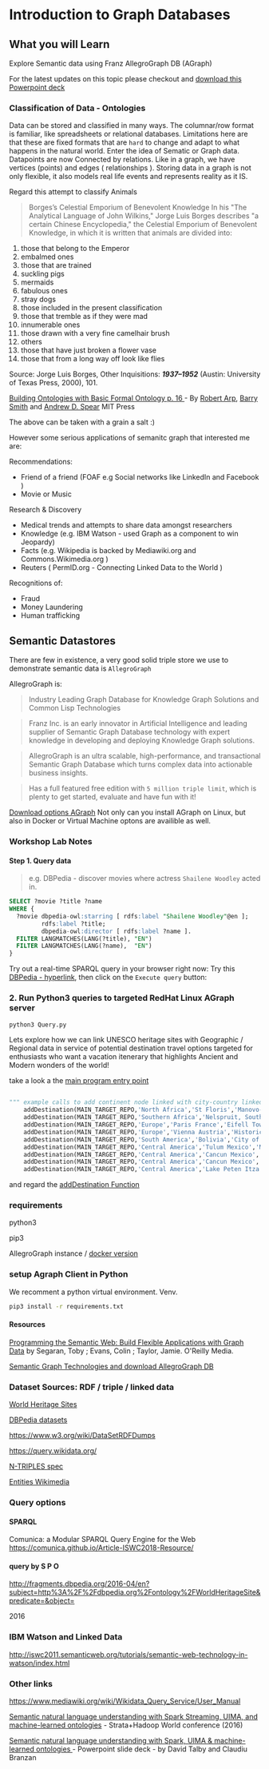 # Introduction to Graph Databases

## What you will Learn

Explore Semantic data using Franz AllegroGraph DB (AGraph)

For the latest updates on this topic please checkout and
[download this Powerpoint deck](https://github.com/Grant-Steinfeld/semantic-db-agraph/blob/master/Intro_to_Graph_Databases-Jan_21st_2023.v.2.0.2.pptx)

### Classification of Data - Ontologies

Data can be stored and classified in many ways. The columnar/row format is familiar, like spreadsheets or relational databases. Limitations here are that these are fixed formats that are `hard` to change and adapt to what happens in the natural world. Enter the idea of Sematic or Graph data. Datapoints are now Connected by relations. Like in a graph, we have vertices (points) and edges ( relationships ). Storing data in a graph is not only flexible, it also models real life events and represents reality as it IS.

Regard this attempt to classify Animals

> Borges’s Celestial Emporium of Benevolent Knowledge In his "The Analytical Language of John Wilkins," Jorge Luis Borges describes "a certain Chinese Encyclopedia," the Celestial Emporium of Benevolent Knowledge, in which it is written that animals are divided into:

1. those that belong to the Emperor
2. embalmed ones
3. those that are trained
4. suckling pigs
5. mermaids
6. fabulous ones
7. stray dogs
8. those included in the present classification
9. those that tremble as if they were mad
10. innumerable ones
11. those drawn with a very fine camelhair brush
12. others
13. those that have just broken a flower vase
14. those that from a long way off look like flies

Source: Jorge Luis Borges, Other Inquisitions: **_1937–1952_** (Austin: University of Texas Press, 2000), 101.

[Building Ontologies with Basic Formal Ontology p. 16
](https://mitpress.mit.edu/books/building-ontologies-basic-formal-ontology) - By [Robert Arp](https://mitpress.mit.edu/contributors/robert-arp), [Barry Smith](https://mitpress.mit.edu/contributors/barry-smith) and [Andrew D. Spear](https://mitpress.mit.edu/contributors/andrew-d-spear) MIT Press

The above can be taken with a grain a salt :)

However some serious applications of semanitc graph that interested me are:

Recommendations:

- Friend of a friend (FOAF e.g Social networks like LinkedIn and Facebook )
- Movie or Music

Research & Discovery

- Medical trends and attempts to share data amongst researchers
- Knowledge (e.g. IBM Watson - used Graph as a component to win Jeopardy)
- Facts (e.g. Wikipedia is backed by Mediawiki.org and Commons.Wikimedia.org )
- Reuters ( PermID.org - Connecting Linked Data to the World )

Recognitions of:

- Fraud
- Money Laundering
- Human trafficking

## Semantic Datastores

There are few in existence, a very good solid triple store we use to demonstrate semantic data is `AllegroGraph`

AllegroGraph is:

> Industry Leading Graph Database for Knowledge Graph Solutions and Common Lisp Technologies

> Franz Inc. is an early innovator in Artificial Intelligence and leading supplier of Semantic Graph Database technology with expert knowledge in developing and deploying Knowledge Graph solutions.

> AllegroGraph is an ultra scalable, high-performance, and transactional Semantic Graph Database which turns complex data into actionable business insights.

> Has a full featured free edition with `5 million triple limit`, which is plenty to get started, evaluate and have fun with it!

[Download options AGraph](https://franz.com/agraph/downloads/)
Not only can you install AGraph on Linux, but also in Docker or Virtual Machine optons are availible as well.

### Workshop Lab Notes

#### Step 1. Query data

> e.g. DBPedia - discover movies where actress `Shailene Woodley` acted in.

```sql
SELECT ?movie ?title ?name
WHERE {
  ?movie dbpedia-owl:starring [ rdfs:label "Shailene Woodley"@en ];
         rdfs:label ?title;
         dbpedia-owl:director [ rdfs:label ?name ].
  FILTER LANGMATCHES(LANG(?title), "EN")
  FILTER LANGMATCHES(LANG(?name),  "EN")
}
```

Try out a real-time SPARQL query in your browser right now:
Try this [DBPedia - hyperlink](https://bit.ly/39eQd1q), then click on the `Execute query` button:

### 2. Run Python3 queries to targeted RedHat Linux AGraph server

```sh
python3 Query.py
```

Lets explore how we can link UNESCO heritage sites with Geographic / Regional data in service of potential destination travel
options targeted for enthusiasts who want a vacation itenerary that highlights Ancient and Modern wonders of the world!

take a look a the [main program entry point ](https://github.com/Grant-Steinfeld/semantic-db-agraph/blob/master/query.py#L632)

```python

""" example calls to add continent node linked with city-country linked with UNESCO heritage site with year posted """
    addDestination(MAIN_TARGET_REPO,'North Africa','St Floris','Manovo-Gounda St Floris National Park', 1997)
    addDestination(MAIN_TARGET_REPO,'Southern Africa','Nelspruit, South Africa','Kruger National Park', 2019)
    addDestination(MAIN_TARGET_REPO,'Europe','Paris France','Eifell Tower', 2005)
    addDestination(MAIN_TARGET_REPO,'Europe','Vienna Austria','Historic Centre of Vienna', 2017)
    addDestination(MAIN_TARGET_REPO,'South America','Bolivia','City of Potosi', 2014)
    addDestination(MAIN_TARGET_REPO,'Central America','Tulum Mexico','Mayan Ruins of Tulum', 2001)
    addDestination(MAIN_TARGET_REPO,'Central America','Cancun Mexico','Chichen Itza', 1985)
    addDestination(MAIN_TARGET_REPO,'Central America','Cancun Mexico','Xichen', 1977)
    addDestination(MAIN_TARGET_REPO,'Central America','Lake Peten Itza Guatemala','Tikal', 1977)
```

and regard the [addDestination Function](https://github.com/Grant-Steinfeld/semantic-db-agraph/blob/master/query.py#L397-L429)

### requirements

python3

pip3

AllegroGraph instance / [docker version](https://franz.com/agraph/docker/)

### setup Agraph Client in Python

We recomment a python virtual environment. Venv.

```sh
pip3 install -r requirements.txt
```

#### Resources

[Programming the Semantic Web: Build Flexible Applications with Graph Data](http://shop.oreilly.com/product/9780596153823.do) by Segaran, Toby ; Evans, Colin ; Taylor, Jamie. O'Reilly Media.

[Semantic Graph Technologies and download AllegroGraph DB](https://franz.com/)

### Dataset Sources: RDF / triple / linked data

[World Heritage Sites](http://live.dbpedia.org/ontology/WorldHeritageSite)

[DBPedia datasets](https://wiki.dbpedia.org/develop/datasets)

https://www.w3.org/wiki/DataSetRDFDumps

https://query.wikidata.org/

[N-TRIPLES spec](http://www.w3.org/TR/rdf-testcases/#ntriples)

[Entities Wikimedia](https://dumps.wikimedia.org/wikidatawiki/entities/)

### Query options

#### SPARQL

Comunica: a Modular SPARQL Query Engine for the Web
https://comunica.github.io/Article-ISWC2018-Resource/

#### query by S P O

http://fragments.dbpedia.org/2016-04/en?subject=http%3A%2F%2Fdbpedia.org%2Fontology%2FWorldHeritageSite&predicate=&object=

2016

### IBM Watson and Linked Data

http://iswc2011.semanticweb.org/tutorials/semantic-web-technology-in-watson/index.html

### Other links

https://www.mediawiki.org/wiki/Wikidata_Query_Service/User_Manual

[Semantic natural language understanding with Spark Streaming, UIMA, and machine-learned ontologies](https://conferences.oreilly.com/strata/strata-ny-2016/public/schedule/detail/51498) - Strata+Hadoop World conference (2016)

[Semantic natural language understanding with Spark, UIMA & machine-learned ontologies ](https://bit.ly/39i9PBZ) - Powerpoint slide deck - by David Talby and Claudiu Branzan
